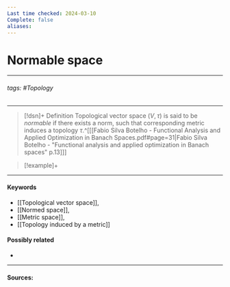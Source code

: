 ```yaml
---
Last time checked: 2024-03-10
Complete: false
aliases:
---
```

# Normable space
***
###### tags: #Topology 
***
>[!dsn]+ Definition
>Topological vector space $(V,\tau)$ is said to be *normable* if there exists a norm, such that corresponding metric induces a topology $\tau$.^[[[Fabio Silva Botelho - Functional Analysis and Applied Optimization in Banach Spaces.pdf#page=31|Fabio Silva Botelho - "Functional analysis and applied optimization in Banach spaces" p.13]]]

>[!example]+ 
>
***
#### Keywords
- [[Topological vector space]],
- [[Normed space]],
- [[Metric space]],
- [[Topology induced by a metric]]
#### Possibly related
- 
***
#### Sources:
